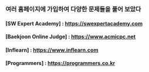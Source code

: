 ### 여러 홈페이지에 가입하여 다양한 문제들을 풀어 보았다
#### [SW Expert Academy] : <https://swexpertacademy.com>
#### [Baekjoon Online Judge] : <https://www.acmicpc.net>
#### [Inflearn] : <https://www.inflearn.com>
#### [Programmers] : <https://programmers.co.kr>
